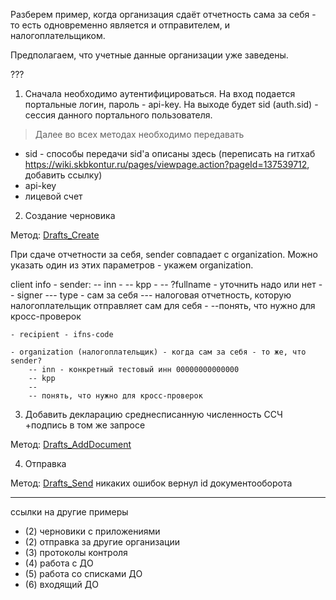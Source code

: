 Разберем пример, когда организация сдаёт отчетность сама за себя - то есть одновременно является и отправителем, и налогоплательщиком.


Предполагаем, что учетные данные организации уже заведены.

???

1. Сначала необходимо аутентифицироваться. На вход подается портальные логин, пароль - api-key.
На выходе будет sid (auth.sid) - сессия данного портального пользователя.

> Далее во всех методах необходимо передавать
- sid - способы передачи sid'a описаны здесь (переписать на гитхаб https://wiki.skbkontur.ru/pages/viewpage.action?pageId=137539712, добавить ссылку)
- api-key
- лицевой счет


2. Создание черновика

Метод: [Drafts_Create](http://extern-api.testkontur.ru/swagger/ui/index#!/Drafts/Drafts_Create)

При сдаче отчетности за себя, sender совпадает с organization. Можно указать один из этих параметров - укажем organization.

client info
	- sender:
		-- inn - 
		-- kpp -
		-- ?fullname - уточнить надо или нет
		-- signer
			--- type - сам за себя
			--- налоговая отчетность, которую налогоплательщик отправляет сам для себя
		-
		--понять, что нужно для кросс-проверок
	

	- recipient - ifns-code 

	- organization (налогоплательщик) - когда сам за себя - то же, что sender?
		-- inn - конкретный тестовый инн 00000000000000
		-- kpp
		--
		-- понять, что нужно для кросс-проверок


3. Добавить декларацию среднесписанную численность CCЧ
+подпись в том же запросе

Метод: [Drafts_AddDocument](http://extern-api.testkontur.ru/swagger/ui/index#!/Drafts/Drafts_AddDocument)


4. Отправка

Метод: [Drafts_Send](http://extern-api.testkontur.ru/swagger/ui/index#!/Drafts/Drafts_Send)
никаких ошибок
вернул id документооборота

------

ссылки на другие примеры
- (2) черновики с приложениями
- (2) отправка за другие организации 
- (3) протоколы контроля
- (4) работа с ДО
- (5) работа со списками ДО
- (6) входящий ДО
